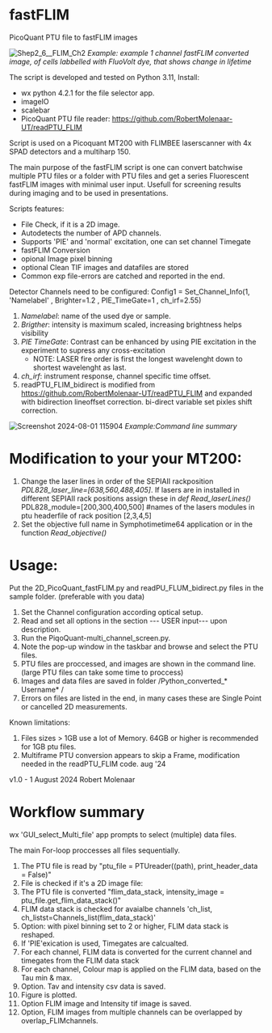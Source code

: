# fastFLIM
PicoQuant PTU file to fastFLIM images

![Shep2_6__FLIM_Ch2](https://github.com/user-attachments/assets/4f1da1a4-1492-414a-8a13-f48ac49522c4)
*Example: example 1 channel fastFLIM converted image, of cells labbelled with FluoVolt dye, that shows change in lifetime*

The script is developed and tested on Python 3.11, Install:

- wx python 4.2.1 for the file selector app.
- imageIO
- scalebar 
- PicoQuant PTU file reader: https://github.com/RobertMolenaar-UT/readPTU_FLIM

Script is used on a Picoquant MT200 with FLIMBEE laserscanner with 4x SPAD detectors and a multiharp 150.

The main purpose of the fastFLIM script is one can convert batchwise multiple PTU files or a folder with PTU files and get a series Fluorescent fastFLIM images with minimal user input. Usefull for screening results during imaging and to be used in presentations.

Scripts features:  
- File Check, if it is a 2D  image.
- Autodetects the number of APD channels. 
- Supports 'PIE' and 'normal' excitation, one can set channel Timegate
- fastFLIM Conversion
- opional Image pixel binning
- optional Clean TIF images and datafiles are stored
- Common exp file-errors are catched and reported in the end.

Detector Channels need to be configured:
Config1 = Set_Channel_Info(1,
                           'Namelabel'   ,
                           Brighter=1.2      ,
                           PIE_TimeGate=1  ,
                           ch_irf=2.55)

1. *Namelabel*: name of the used dye or sample.
2. *Brigther*: 	intensity is maximum scaled, increasing brightness helps visibility
3. *PIE TimeGate*: Contrast can be enhanced by using PIE excitation in the experiment to supress any cross-excitation 
	- NOTE: LASER fire order is first the longest wavelenght down to shortest wavelenght as last.
4. *ch_irf*: instrument response, channel specific time offset.
5. readPTU_FLIM_bidirect is modified from https://github.com/RobertMolenaar-UT/readPTU_FLIM and expanded with bidirection lineoffset correction. bi-direct variable set pixles shift correction.

![Screenshot 2024-08-01 115904](https://github.com/user-attachments/assets/d5c1737b-26cc-4bff-8c75-d49b447a3d44)
*Example:Command line summary*

# Modification to your your MT200:

1.  Change the laser lines in order of the SEPIAII rackposition *PDL828_laser_line=[638,560,488,405]*. If lasers are in installed in different SEPIAII rack positions assign these in *def Read_laserLines()*  PDL828_module=[200,300,400,500]  #names of the lasers modules in ptu headerfile of rack position [2,3,4,5] 	
2.  Set the objective full name in Symphotimetime64 application or in the function *Read_objective()*

# Usage: 

Put the 2D_PicoQuant_fastFLIM.py and readPU_FLUM_bidirect.py files in the sample folder. (preferable with you data)

1. Set the Channel configuration according optical setup.
2. Read and set all options in the section --- USER input---  upon description.
3. Run the PiqoQuant-multi_channel_screen.py.
4. Note the pop-up window in the taskbar and browse and select the PTU files.
5. PTU files are proccessed, and images are shown in the command line. (large PTU files can take some time to proccess)
6. Images and data files are saved in folder /Python_converted_* Username* /
7. Errors on files are listed in the end, in many cases these are Single Point or cancelled 2D measurements.

Known limitations: 

1. Files sizes > 1GB use a lot of Memory. 64GB or higher is recommended for 1GB ptu files. 
2. Multiframe PTU conversion appears to skip a Frame, modification needed in the readPTU_FLIM code. aug '24


v1.0 - 1 August 2024 Robert Molenaar 



# Workflow summary
 
wx 'GUI_select_Multi_file' app prompts to select (multiple) data files. 

The main For-loop proccesses all files sequentially.

1. The PTU file is read by "ptu_file  = PTUreader((path), print_header_data = False)"
2. File is checked if it's a 2D image file:
3. The PTU file is converted "flim_data_stack, intensity_image = ptu_file.get_flim_data_stack()"
4. FLIM data stack is checked for avaialbe channels 'ch_list, ch_listst=Channels_list(flim_data_stack)'
5. Option: with pixel binning set to 2 or higher, FLIM data stack is reshaped.
6. If 'PIE'exication is used, Timegates are calcualted.
7. For each channel, FLIM data is converted for the current channel and timegates from the FLIM data stack
8. For each channel, Colour map is applied on the FLIM data, based on the Tau min & max.
9. Option. Tav and intensity csv data is saved.
10. Figure is plotted.
11. Option  FLIM image and Intensity tif image is saved.
12. Option, FLIM images from multiple channels can be overlapped by overlap_FLIMchannels.



